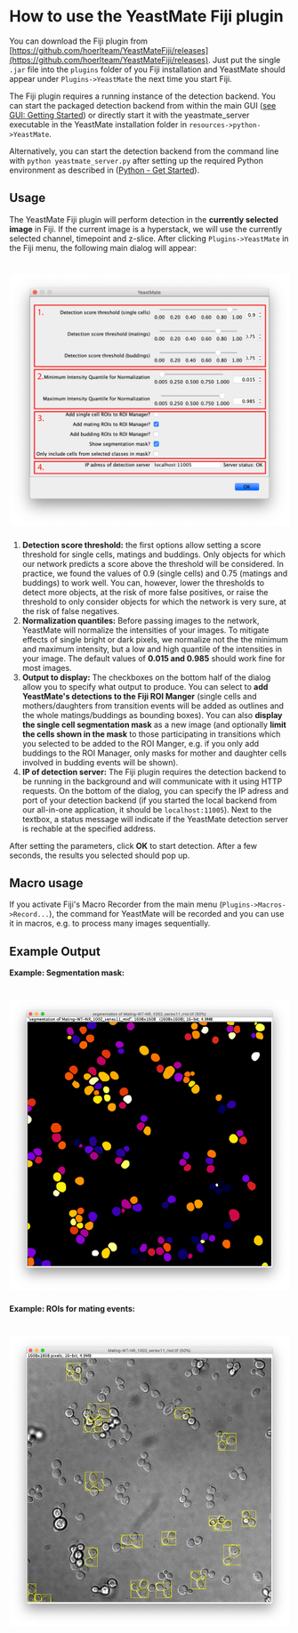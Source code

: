 # How to use the YeastMate Fiji plugin

You can download the Fiji plugin from [https://github.com/hoerlteam/YeastMateFiji/releases](https://github.com/hoerlteam/YeastMateFiji/releases). Just put the single ```.jar``` file into the ```plugins``` folder of you Fiji installation and YeastMate should appear under ```Plugins->YeastMate``` the next time you start Fiji.

The Fiji plugin requires a running instance of the detection backend. You can start the packaged detection backend from within the main GUI ([see GUI: Getting Started](./gui.md)) or directly start it with the yeastmate_server executable in the YeastMate installation folder in ```resources->python->YeastMate```. 

Alternatively, you can start the detection backend from the command line with ```python yeastmate_server.py``` after setting up the required Python environment as described in ([Python - Get Started](./python.md)).

## Usage

The YeastMate Fiji plugin will perform detection in the **currently selected image** in Fiji. If the current image is a hyperstack, we will use the currently selected channel, timepoint and z-slice. After clicking ```Plugins->YeastMate``` in the Fiji menu, the following main dialog will appear:

# ![Screenshot](imgs/fiji_main_dialog_annotated.png)

 1. **Detection score threshold:** the first options allow setting a score threshold for single cells, matings and buddings. Only objects for which our network predicts a score above the threshold will be considered. In practice, we found the values of 0.9 (single cells) and 0.75 (matings and buddings) to work well. You can, however, lower the thresholds to detect more objects, at the risk of more false positives, or raise the threshold to only consider objects for which the network is very sure, at the risk of false negatives.
 2. **Normalization quantiles:** Before passing images to the network, YeastMate will normalize the intensities of your images. To mitigate effects of single bright or dark pixels, we normalize not the the minimum and maximum intensity, but a low and high quantile of the intensities in your image. The default values of **0.015 and 0.985** should work fine for most images.
 3. **Output to display:** The checkboxes on the bottom half of the dialog allow you to specify what output to produce. You can select to **add YeastMate's detections to the Fiji ROI Manger** (single cells and mothers/daughters from transition events will be added as outlines and the whole matings/buddings as bounding boxes). You can also **display the single cell segmentation mask** as a new image (and optionally **limit the cells shown in the mask** to those participating in transitions which you selected to be added to the ROI Manger, e.g. if you only add buddings to the ROI Manager, only masks for mother and daughter cells involved in budding events will be shown).
 4. **IP of detection server:** The Fiji plugin requires the detection backend to be running in the background and will communicate with it using HTTP requests. On the bottom of the dialog, you can specify the IP adress and port of your detection backend (if you started the local backend from our all-in-one application, it should be ```localhost:11005```). Next to the textbox, a status message will indicate if the YeastMate detection server is rechable at the specified address.

 After setting the parameters, click **OK** to start detection.
 After a few seconds, the results you selected should pop up.

## Macro usage

If you activate Fiji's Macro Recorder from the main menu (```Plugins->Macros->Record...```), the command for YeastMate will be recorded and you can use it in macros, e.g. to process many images sequentially.

## Example Output

**Example: Segmentation mask:**
# ![Screenshot](imgs/fiji_segmentation_mask.png)

**Example: ROIs for mating events:** 
# ![Screenshot](imgs/fiji_segmentation_overlay.png)
